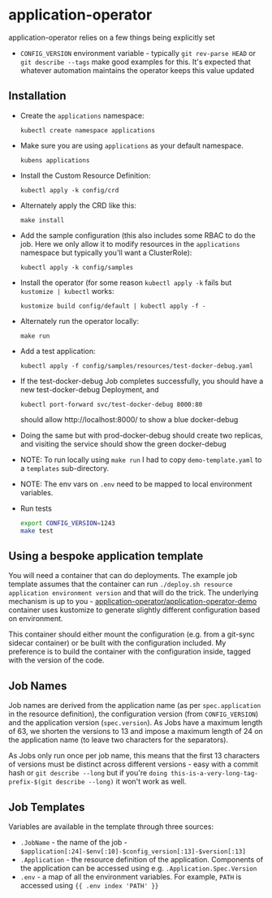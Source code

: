 # application-operator

application-operator relies on a few things being explicitly set

* `CONFIG_VERSION` environment variable - typically `git rev-parse HEAD` or `git describe --tags` make
  good examples for this. It's expected that whatever automation maintains the operator keeps this value
  updated


## Installation

* Create the `applications` namespace:
  ```
  kubectl create namespace applications
  ```
* Make sure you are using `applications` as your default namespace.
  ```
  kubens applications 
  ```
* Install the Custom Resource Definition:
  ```
  kubectl apply -k config/crd
  ```
* Alternately apply the CRD like this:
  ```
  make install
  ```

* Add the sample configuration (this also includes some RBAC to do the job. Here we only allow 
  it to modify resources in the `applications` namespace but typically you'll want a ClusterRole):
  ```
  kubectl apply -k config/samples
  ```
* Install the operator (for some reason `kubectl apply -k` fails but `kustomize | kubectl` works:
  ```
  kustomize build config/default | kubectl apply -f -
  ```
* Alternately run the operator locally:
  ```
  make run
  ```
* Add a test application:
  ```
  kubectl apply -f config/samples/resources/test-docker-debug.yaml
  ```
* If the test-docker-debug Job completes successfully, you should have a new test-docker-debug
  Deployment, and
  ```
  kubectl port-forward svc/test-docker-debug 8000:80
  ```
  should allow http://localhost:8000/ to show a blue docker-debug
* Doing the same but with prod-docker-debug should create two replicas, and visiting the service
  should show the green docker-debug

* NOTE: To run locally using `make run` I had to copy `demo-template.yaml` to a `templates` sub-directory.
* NOTE: The env vars on `.env` need to be mapped to local environment variables.

* Run tests

  ```bash
  export CONFIG_VERSION=1243
  make test
  ```

## Using a bespoke application template

You will need a container that can do deployments. The example job template assumes
that the container can run `./deploy.sh resource application environment version` and that will
do the trick. The underlying mechanism is up to you - 
[application-operator/application-operator-demo](https://github.com/application-operator/application-operator-demo)
container uses kustomize to generate slightly different configuration based on environment.

This container should either mount the configuration (e.g. from a git-sync sidecar
container) or be built with the configuration included. My preference is to build
the container with the configuration inside, tagged with the version of the code.

## Job Names

Job names are derived from the application name (as per `spec.application` in the resource
definition), the configuration version (from `CONFIG_VERSION`) and the application version
(`spec.version`). As Jobs have a maximum length of 63, we shorten the versions to 13
and impose a maximum length of 24 on the application name (to leave two characters for the
separators).

As Jobs only run once per job name, this means that the first 13 characters of versions
must be distinct across different versions - easy with a commit hash or `git describe --long`
but if you're `doing this-is-a-very-long-tag-prefix-$(git describe --long)` it won't work as well.

## Job Templates

Variables are available in the template through three sources:

* `.JobName` - the name of the job - `$application[:24]-$env[:10]-$config_version[:13]-$version[:13]`
* `.Application` - the resource definition of the application. Components of the application can
  be accessed using e.g. `.Application.Spec.Version`
* `.env` - a map of all the environment variables. For example, `PATH` is accessed using `{{ .env index 'PATH' }}`
